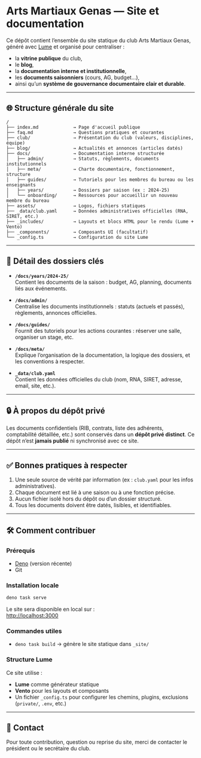 # Arts Martiaux Genas — Site et documentation

Ce dépôt contient l’ensemble du site statique du club Arts Martiaux Genas, généré avec [Lume](https://lume.land/) et organisé pour centraliser :

- la **vitrine publique** du club,
- le **blog**,
- la **documentation interne et institutionnelle**,
- les **documents saisonniers** (cours, AG, budget...),
- ainsi qu’un **système de gouvernance documentaire clair et durable**.

---

## 🌐 Structure générale du site

```
/
├── index.md             → Page d'accueil publique
├── faq.md               → Questions pratiques et courantes
├── club/                → Présentation du club (valeurs, disciplines, équipe)
├── blog/                → Actualités et annonces (articles datés)
├── docs/                → Documentation interne structurée
│   ├── admin/           → Statuts, règlements, documents institutionnels
│   ├── meta/            → Charte documentaire, fonctionnement, structure
│   ├── guides/          → Tutoriels pour les membres du bureau ou les enseignants
│   ├── years/           → Dossiers par saison (ex : 2024-25)
│   └── onboarding/      → Ressources pour accueillir un nouveau membre du bureau
├── assets/              → Logos, fichiers statiques
├── _data/club.yaml      → Données administratives officielles (RNA, SIRET, etc.)
├── _includes/           → Layouts et blocs HTML pour le rendu (Lume + Vento)
├── _components/         → Composants UI (facultatif)
└── _config.ts           → Configuration du site Lume
```

---

## 📁 Détail des dossiers clés

- **`/docs/years/2024-25/`**  
  Contient les documents de la saison : budget, AG, planning, documents liés aux événements.

- **`/docs/admin/`**  
  Centralise les documents institutionnels : statuts (actuels et passés), règlements, annonces officielles.

- **`/docs/guides/`**  
  Fournit des tutoriels pour les actions courantes : réserver une salle, organiser un stage, etc.

- **`/docs/meta/`**  
  Explique l’organisation de la documentation, la logique des dossiers, et les conventions à respecter.

- **`_data/club.yaml`**  
  Contient les données officielles du club (nom, RNA, SIRET, adresse, email, site, etc.).

---

## 🔒 À propos du dépôt privé

Les documents confidentiels (RIB, contrats, liste des adhérents, comptabilité détaillée, etc.) sont conservés dans un **dépôt privé distinct**. Ce dépôt n’est **jamais publié** ni synchronisé avec ce site.

---

## ✅ Bonnes pratiques à respecter

1. Une seule source de vérité par information (ex : `club.yaml` pour les infos administratives).
2. Chaque document est lié à une saison ou à une fonction précise.
3. Aucun fichier isolé hors du dépôt ou d’un dossier structuré.
4. Tous les documents doivent être datés, lisibles, et identifiables.

---

## 🛠️ Comment contribuer

### Prérequis

- [Deno](https://deno.land) (version récente)
- Git

### Installation locale

```bash
deno task serve
```

Le site sera disponible en local sur :  
[http://localhost:3000](http://localhost:3000)

### Commandes utiles

- `deno task build` → génère le site statique dans `_site/`

### Structure Lume

Ce site utilise :
- **Lume** comme générateur statique
- **Vento** pour les layouts et composants
- Un fichier `_config.ts` pour configurer les chemins, plugins, exclusions (`private/`, `.env`, etc.)

---

## 🤝 Contact

Pour toute contribution, question ou reprise du site, merci de contacter le président ou le secrétaire du club.
